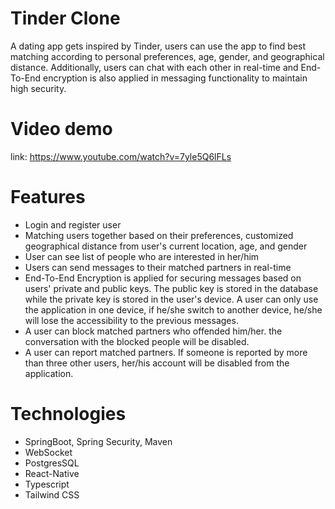 # Tinder Clone
A dating app gets inspired by Tinder, users can use the app to find best matching according to personal preferences, age, gender, and geographical distance. Additionally, users can chat with each other in real-time and End-To-End encryption is also applied in messaging functionality to maintain high security.

# Video demo
link: https://www.youtube.com/watch?v=7yle5Q6lFLs

# Features
- Login and register user
- Matching users together based on their preferences, customized geographical distance from user's current location, age, and gender
- User can see list of people who are interested in her/him
- Users can send messages to their matched partners in real-time
- End-To-End Encryption is applied for securing messages based on users' private and public keys. The public key is stored in the database while the private key is stored in the user's device. A user can only use the application in one device, if he/she switch to another device, he/she will lose the accessibility to the previous messages.
- A user can block matched partners who offended him/her. the conversation with the blocked people will be disabled.
- A user can report matched partners. If someone is reported by more than three other users, her/his account will be disabled from the application.

# Technologies
- SpringBoot, Spring Security, Maven
- WebSocket
- PostgresSQL
- React-Native
- Typescript
- Tailwind CSS
